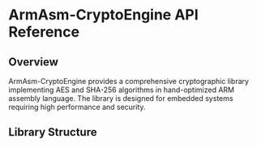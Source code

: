 # ArmAsm-CryptoEngine API Reference

## Overview

ArmAsm-CryptoEngine provides a comprehensive cryptographic library implementing AES and SHA-256 algorithms in hand-optimized ARM assembly language. The library is designed for embedded systems requiring high performance and security.

## Library Structure

